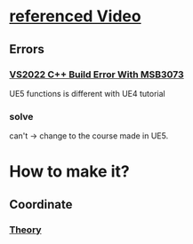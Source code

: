 # [referenced Video](https://www.youtube.com/watch?v=viw8QLV-lJ8)

## **Errors**
###  [VS2022 C++ Build Error With MSB3073](https://forums.unrealengine.com/t/ue5-1-vs2022-c-build-error-with-msb3073/694392)
UE5 functions is different with UE4 tutorial 
### solve
can't -> change to the course made in UE5.

# How to make it?
## Coordinate
### [Theory](https://www.redblobgames.com/grids/hexagons/)

